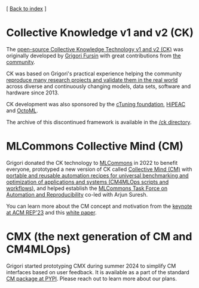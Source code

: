 ﻿[ [Back to index](README.md) ]

# Collective Knowledge v1 and v2 (CK)

The [open-source Collective Knowledge Technology v1 and v2 (CK)](https://doi.org/10.1098/rsta.2020.0211) 
was originally developed by [Grigori Fursin](https://cKnowledge.org/gfursin) 
with great contributions from [the community](../ck/CONTRIBUTING.md). 

CK was based on Grigori's practical experience helping the community [reproduce many research projects 
and validate them in the real world](https://learning.acm.org/techtalks/reproducibility)
across diverse and continuously changing models, data sets, software and hardware since 2013.

CK development was also sponsored by the [cTuning foundation](https://cTuning.org/ae), 
[HiPEAC](https://hipeac.net) and [OctoML](https://octoml.ai).

The archive of this discontinued framework is available in the [/ck directory](../ck). 

# MLCommons Collective Mind (CM)

Grigori donated the CK technology to [MLCommons](https://mlcommons.org) in 2022 to benefit everyone,
prototyped a new version of CK called [Collective Mind (CM)](https://github.com/mlcommons/ck/tree/master/cm) 
with [portable and reusable automation recipes for universal benchmarking and optimization of applications
and systems (CM4MLOps scripts and workflows)](https://github.com/mlcommons/cm4mlops),
and helped establish the [MLCommons Task Force on Automation and Reproducibility](taskforce.md)
co-led with Arjun Suresh.

You can learn more about the CM concept and motivation from the [keynote at ACM REP'23](https://doi.org/10.5281/zenodo.8105339)
and this [white paper](https://arxiv.org/abs/2406.16791).

# CMX (the next generation of CM and CM4MLOps)

Grigori started prototyping CMX during summer 2024 to simplify CM interfaces based on user feedback. 
It is available as a part of the standard [CM package at PYPI](https://pypi.org/project/cmind). 
Please reach out to learn more about our plans.
